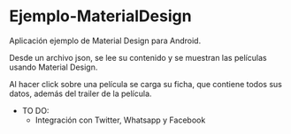# Ejemplo-MaterialDesign
Aplicación ejemplo de Material Design para Android.

Desde un archivo json, se lee su contenido y se muestran las películas usando Material Design.

Al hacer click sobre una película se carga su ficha, que contiene todos sus datos, además del trailer de la película.

- TO DO:
  - Integración con Twitter, Whatsapp y Facebook 
